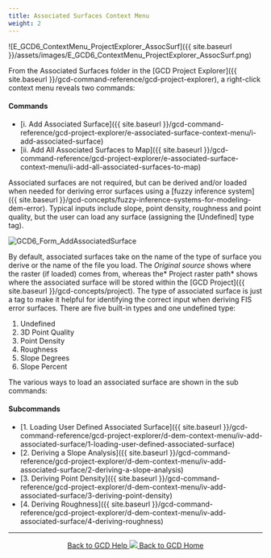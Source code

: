 ```yaml
---
title: Associated Surfaces Context Menu
weight: 2
---
```


![E_GCD6_ContextMenu_ProjectExplorer_AssocSurf]({{ site.baseurl }}/assets/images/E_GCD6_ContextMenu_ProjectExplorer_AssocSurf.png)

From the Associated Surfaces folder in the [GCD Project Explorer]({{ site.baseurl }}/gcd-command-reference/gcd-project-explorer), a right-click context menu reveals two commands:

#### Commands

- [i. Add Associated Surface]({{ site.baseurl }}/gcd-command-reference/gcd-project-explorer/e-associated-surface-context-menu/i-add-associated-surface)
- [ii. Add All Associated Surfaces to Map]({{ site.baseurl }}/gcd-command-reference/gcd-project-explorer/e-associated-surface-context-menu/ii-add-all-associated-surfaces-to-map)



Associated surfaces are not required, but can be derived and/or loaded when needed for deriving error surfaces using a [fuzzy inference system]({{ site.baseurl }}/gcd-concepts/fuzzy-inference-systems-for-modeling-dem-error).  Typical inputs include slope, point density, roughness and point quality, but the user can load any surface (assigning the [Undefined] type tag).  

![GCD6_Form_AddAssociatedSurface](../iv-add-associated-surface/%7B%7B%20site.baseurl%20%7D%7D/assets/images/GCD6_Form_AddAssociatedSurface.png)

By default, associated surfaces take on the name of the type of surface you derive or the name of the file you load. The *Original source* shows where the raster (if loaded) comes from, whereas the* Project raster path* shows where the associated surface will be stored within the [GCD Project]({{ site.baseurl }}/gcd-concepts/project). The type of associated surface is just a tag to make it helpful for identifying the correct input when deriving FIS error surfaces. There are five built-in types and one undefined type:

1. Undefined
2. 3D Point Quality
3. Point Density
4. Roughness
5. Slope Degrees
6. Slope Percent

The various ways to load an associated surface are shown in the sub commands:

#### Subcommands

- [1. Loading User Defined Associated Surface]({{ site.baseurl }}/gcd-command-reference/gcd-project-explorer/d-dem-context-menu/iv-add-associated-surface/1-loading-user-defined-associated-surface)
- [2. Deriving a Slope Analysis]({{ site.baseurl }}/gcd-command-reference/gcd-project-explorer/d-dem-context-menu/iv-add-associated-surface/2-deriving-a-slope-analysis)
- [3. Deriving Point Density]({{ site.baseurl }}/gcd-command-reference/gcd-project-explorer/d-dem-context-menu/iv-add-associated-surface/3-deriving-point-density)
- [4. Deriving Roughness]({{ site.baseurl }}/gcd-command-reference/gcd-project-explorer/d-dem-context-menu/iv-add-associated-surface/4-deriving-roughness)

------
<div align="center">
	<a class="hollow button" href="{{ site.baseurl }}/Help"><i class="fa fa-chevron-circle-left"></i>  Back to GCD Help </a>  
	<a class="hollow button" href="{{ site.baseurl }}/"><img src="{{ site.baseurl}}/assets/images/icons/GCDAddIn.png">  Back to GCD Home </a>  
</div>